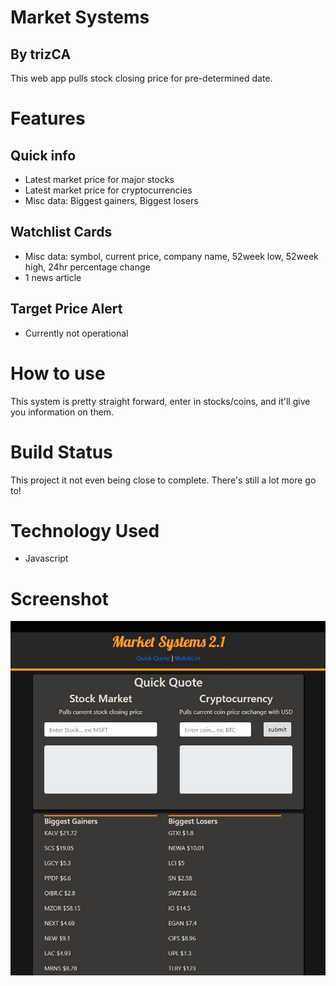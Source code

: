# Market Systems
## By trizCA

This web app pulls stock closing price for pre-determined date. 

# Features
## Quick info
- Latest market price for major stocks
- Latest market price for cryptocurrencies
- Misc data: Biggest gainers, Biggest losers

## Watchlist Cards
- Misc data: symbol, current price, company name, 52week low, 52week high, 24hr percentage change
- 1 news article

## Target Price Alert
- Currently not operational

# How to use
This system is pretty straight forward, enter in stocks/coins, and it'll give you information on them.

# Build Status
This project it not even being close to complete. There's still a lot more go to!

# Technology Used
- Javascript

# Screenshot
<img src="./assets/img/screenshot.jpg">






